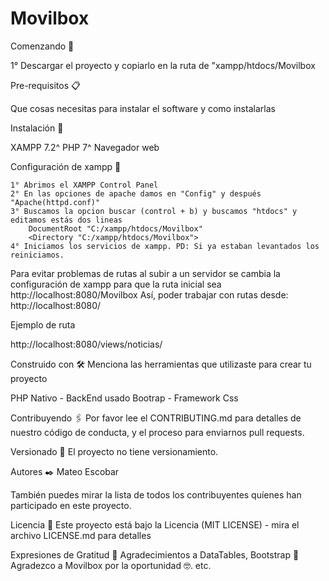 
# Movilbox

Comenzando 🚀

1° Descargar el proyecto y copiarlo en la ruta de "xampp/htdocs/Movilbox

Pre-requisitos 📋

Que cosas necesitas para instalar el software y como instalarlas

Instalación 🔧

XAMPP 7.2^
PHP 7^
Navegador web

Configuración de xampp 🔧

	1° Abrimos el XAMPP Control Panel
	2° En las opciones de apache damos en "Config" y después "Apache(httpd.conf)"
	3° Buscamos la opcion buscar (control + b) y buscamos "htdocs" y editamos estás dos lineas
		DocumentRoot "C:/xampp/htdocs/Movilbox"
		<Directory "C:/xampp/htdocs/Movilbox">
	4° Iniciamos los servicios de xampp. PD: Si ya estaban levantados los reiniciamos.

Para evitar problemas de rutas al subir a un servidor se cambia la configuración de xampp para que la ruta inicial sea
http://localhost:8080/Movilbox Así, poder trabajar con rutas desde: http://localhost:8080/

Ejemplo de ruta

http://localhost:8080/views/noticias/




Construido con 🛠️
Menciona las herramientas que utilizaste para crear tu proyecto

PHP Nativo - BackEnd usado
Bootrap - Framework Css

Contribuyendo 🖇️
Por favor lee el CONTRIBUTING.md para detalles de nuestro código de conducta, y el proceso para enviarnos pull requests.

Versionado 📌
El proyecto no tiene versionamiento.

Autores ✒️
Mateo Escobar

También puedes mirar la lista de todos los contribuyentes quíenes han participado en este proyecto.

Licencia 📄
Este proyecto está bajo la Licencia (MIT LICENSE) - mira el archivo LICENSE.md para detalles

Expresiones de Gratitud 🎁
Agradecimientos a DataTables, Bootstrap 📢
Agradezco a Movilbox por la oportunidad 🤓.
etc.


